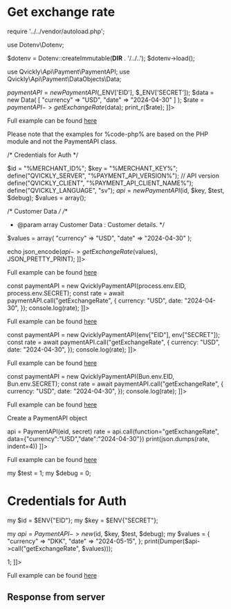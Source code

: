 # Get exchange rate

<include from="Snippets-PaymentAPI.md" element-id="snippet-header"></include>

<tabs>
    <tab title="%code-json%">
<code-block lang="json">
<![CDATA[
{
    "credentials": {
        "id": "%MERCHANT_ID%",
        "hash": "3fe247645db7d6f4fa05bf736c774b7eb42384983490f1257d20a904f3c7beed440a0f234437b9dc701cad4b88c81d62a90de54183aa6b3c44c95424f04a98a4",
        "version": "%PAYMENT_API_VERSION%",
        "client": "%PAYMENT_API_CLIENT_NAME%",
        "language": "sv",
        "time": 1714940371.323135
    },
    "data": {
        "currency": "USD",
        "date": "2024-04-30"
    },
    "function": "getExchangeRate"
}
]]>
</code-block>
    </tab>

<tab title="%code-php%">
<code-block lang="php">
<![CDATA[
<?php
declare(strict_types=1);

require '../../vendor/autoload.php';

use Dotenv\Dotenv;

$dotenv = Dotenv::createImmutable(__DIR__ . '/../..');
$dotenv->load();

use Qvickly\Api\Payment\PaymentAPI;
use Qvickly\Api\Payment\DataObjects\Data;

$paymentAPI = new PaymentAPI($_ENV['EID'], $_ENV['SECRET']);
$data = new Data(
    [
        "currency" => "USD",
        "date" => "2024-04-30"
    ]
);
$rate = $paymentAPI->getExchangeRate($data);
print_r($rate);
]]>
</code-block>

Full example can be found [here](https://github.com/Billmate/qvickly-php-module/blob/main/examples/PaymentAPI/getExchangeRate.php)

Please note that the examples for %code-php% are based on the PHP module and not the PaymentAPI class.

</tab>

<tab title="%code-phplegacy%">
<code-block lang="PHP">
<![CDATA[
<?php
include('../PaymentAPI.php');
$test = true;
$debug = false;

/* Credentials for Auth */

$id = "%MERCHANT_ID%";
$key = "%MERCHANT_KEY%";
define("QVICKLY_SERVER", "%PAYMENT_API_VERSION%"); // API version
define("QVICKLY_CLIENT", "%PAYMENT_API_CLIENT_NAME%");
define("QVICKLY_LANGUAGE", "sv");
$api = new PaymentAPI($id, $key, $test, $debug);
$values = array();

/* Customer Data */
/**
* @param array Customer Data : Customer details.
  */

$values = array(
    "currency" => "USD",
    "date" => "2024-04-30"
);

echo json_encode($api->getExchangeRate($values), JSON_PRETTY_PRINT);
]]>
</code-block>

Full example can be found [here](https://github.com/Billmate/QvicklyAPISamples/blob/main/PHP.Legacy/examples/getExchangeRate.php)

</tab>

<tab title="%code-node%">
<code-block lang="javascript">
<![CDATA[
import { QvicklyPaymentAPI } from "../../PaymentAPI.js";

const paymentAPI = new QvicklyPaymentAPI(process.env.EID, process.env.SECRET);
const rate = await paymentAPI.call("getExchangeRate", {
    currency: "USD",
    date: "2024-04-30",
});
console.log(rate);
]]>
</code-block>

Full example can be found [here](https://github.com/Billmate/QvicklyAPISamples/blob/main/Node.JS/examples/PaymentAPI/getExchangeRate.js)

</tab>

<tab title="%code-deno%">
<code-block lang="javascript">
<![CDATA[
import {QvicklyPaymentAPI, env} from "../../PaymentAPI.ts";

const paymentAPI = new QvicklyPaymentAPI(env["EID"], env["SECRET"]);
const rate = await paymentAPI.call("getExchangeRate", {
    currency: "USD",
    date: "2024-04-30",
});
console.log(rate);
]]>
</code-block>

Full example can be found [here](https://github.com/Billmate/QvicklyAPISamples/blob/main/Deno/examples/PaymentAPI/getExchangeRate.ts)

</tab>

<tab title="%code-bun%">
<code-block lang="javascript">
<![CDATA[
import QvicklyPaymentAPI from "../../PaymentAPI";

const paymentAPI = new QvicklyPaymentAPI(Bun.env.EID, Bun.env.SECRET);
const rate = await paymentAPI.call("getExchangeRate", {
    currency: "USD",
    date: "2024-04-30",
});
console.log(rate);
]]>
</code-block>

Full example can be found [here](https://github.com/Billmate/QvicklyAPISamples/blob/main/Bun/examples/PaymentAPI/getExchangeRate.ts)

</tab>

  <tab title="%code-python%">
<code-block lang="Python">
<![CDATA[
from PaymentAPI import PaymentAPI

# Create a PaymentAPI object
api = PaymentAPI(eid, secret)
rate = api.call(function="getExchangeRate", data={"currency":"USD","date":"2024-04-30"})
print(json.dumps(rate, indent=4))
]]>
</code-block>

Full example can be found [here](https://github.com/Billmate/QvicklyAPISamples/blob/main/Python/examples/PaymentAPI/getExchangeRate.py)

  </tab>

<tab title="%code-perl%">
<code-block lang="perl">
<![CDATA[
#!/usr/bin/perl
use strict;
use warnings;
use JSON::PP;
use Data::Dumper;
use lib '../..';
require "PaymentAPI.pl";
require "LoadEnv.pl";
LoadEnv('../../.env');

my $test = 1;
my $debug = 0;

# Credentials for Auth
my $id = $ENV{"EID"};
my $key = $ENV{"SECRET"};

my $api = PaymentAPI->new($id, $key, $test, $debug);
my $values = {
    "currency" => "DKK",
    "date" => "2024-05-15",
};
print(Dumper($api->call("getExchangeRate", $values)));

1;
]]>
</code-block>

Full example can be found [here](https://github.com/Billmate/QvicklyAPISamples/blob/main/Perl/examples/PaymentAPI/getExchangeRate.pl)

</tab>

</tabs>

## Response from server
<code-block lang="json">
<![CDATA[
{
    "credentials": {
        "hash": "669957e56ddc7394073c8f6df887e17411d7f9fe1000f04fc519b1ebebefa03c43a89d1d99d9e47bb9da2688d55af1338d7a06c6bab8b143393f0c7ced459a14",
        "logid": 1234567
    },
    "data": {
        "rate": "10.9657",
        "result": "0",
        "date": "2024-04-30"
    }
}
]]>
</code-block>

<include from="Snippets-Examples.md" element-id="snippet-footer"></include>